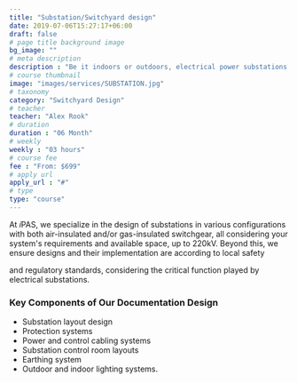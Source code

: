 ```yaml
---
title: "Substation/Switchyard design"
date: 2019-07-06T15:27:17+06:00
draft: false
# page title background image
bg_image: ""
# meta description
description : "Be it indoors or outdoors, electrical power substations serve a critical function of stepping up or down voltages in the power distribution system, in addition to providing protection for equipment  and systems upstream or downstream."
# course thumbnail
image: "images/services/SUBSTATION.jpg"
# taxonomy
category: "Switchyard Design"
# teacher
teacher: "Alex Rook"
# duration
duration : "06 Month"
# weekly
weekly : "03 hours"
# course fee
fee : "From: $699"
# apply url
apply_url : "#"
# type
type: "course"
---
```

At *i*PAS, we specialize in the design of substations in various configurations with both air-insulated and/or gas-insulated switchgear, all considering your system's requirements and available space, up to 220kV. Beyond this, we ensure designs and their implementation are according to local safety

and regulatory standards, considering the critical function played by electrical substations.

### Key Components of Our Documentation Design

* Substation layout design
* Protection systems
* Power and control cabling systems
* Substation control room layouts
* Earthing system
* Outdoor and indoor lighting systems.
